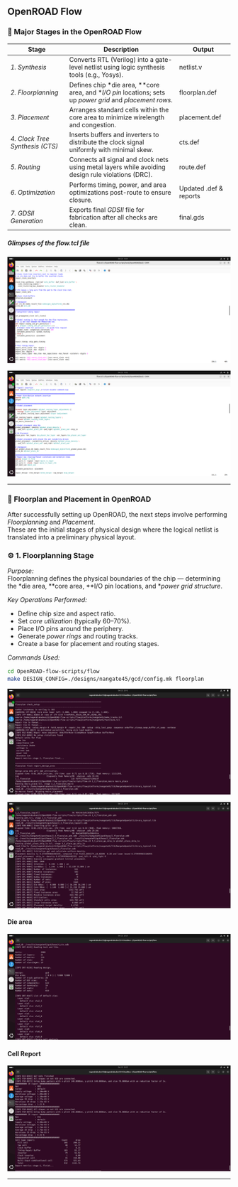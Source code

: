 ## OpenROAD Flow

### 🧩 Major Stages in the OpenROAD Flow

| Stage | Description | Output |
|--------|--------------|---------|
| *1. Synthesis* | Converts RTL (Verilog) into a gate-level netlist using logic synthesis tools (e.g., Yosys). | netlist.v |
| *2. Floorplanning* | Defines chip *die area, **core area, and **I/O pin* locations; sets up *power grid* and *placement rows*. | floorplan.def |
| *3. Placement* | Arranges standard cells within the core area to minimize wirelength and congestion. | placement.def |
| *4. Clock Tree Synthesis (CTS)* | Inserts buffers and inverters to distribute the clock signal uniformly with minimal skew. | cts.def |
| *5. Routing* | Connects all signal and clock nets using metal layers while avoiding design rule violations (DRC). | route.def |
| *6. Optimization* | Performs timing, power, and area optimizations post-route to ensure closure. | Updated .def & reports |
| *7. GDSII Generation* | Exports final *GDSII* file for fabrication after all checks are clean. | final.gds |


##### Glimpses of the flow.tcl file

![alt](flow.tcl.png)


![alt](flow_tcl2.png)


---

### 🧱 Floorplan and Placement in OpenROAD

After successfully setting up OpenROAD, the next steps involve performing *Floorplanning* and *Placement*.  
These are the initial stages of physical design where the logical netlist is translated into a preliminary physical layout.


### ⚙️ 1. Floorplanning Stage

*Purpose:*  
Floorplanning defines the physical boundaries of the chip — determining the *die area, **core area, **I/O pin locations, and **power grid structure*.

*Key Operations Performed:*
- Define chip size and aspect ratio.  
- Set *core utilization* (typically 60–70%).  
- Place I/O pins around the periphery.  
- Generate *power rings* and routing tracks.  
- Create a base for placement and routing stages.

*Commands Used:*
```bash
cd OpenROAD-flow-scripts/flow
make DESIGN_CONFIG=./designs/nangate45/gcd/config.mk floorplan
```
![alt](floorplan.png)


![alt](floorplan2.png)

#### Die area

![alt](die.png)


#### Cell Report

![alt](cell_report.png)

---



